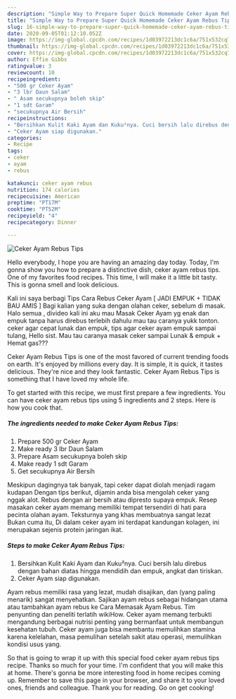 ```yaml
---
description: "Simple Way to Prepare Super Quick Homemade Ceker Ayam Rebus Tips"
title: "Simple Way to Prepare Super Quick Homemade Ceker Ayam Rebus Tips"
slug: 16-simple-way-to-prepare-super-quick-homemade-ceker-ayam-rebus-tips
date: 2020-09-05T01:12:10.052Z
image: https://img-global.cpcdn.com/recipes/1d03972213dc1c6a/751x532cq70/ceker-ayam-rebus-tips-foto-resep-utama.jpg
thumbnail: https://img-global.cpcdn.com/recipes/1d03972213dc1c6a/751x532cq70/ceker-ayam-rebus-tips-foto-resep-utama.jpg
cover: https://img-global.cpcdn.com/recipes/1d03972213dc1c6a/751x532cq70/ceker-ayam-rebus-tips-foto-resep-utama.jpg
author: Effie Gibbs
ratingvalue: 3
reviewcount: 10
recipeingredient:
- "500 gr Ceker Ayam"
- "3 lbr Daun Salam"
- " Asam secukupnya boleh skip"
- "1 sdt Garam"
- "secukupnya Air Bersih"
recipeinstructions:
- "Bersihkan Kulit Kaki Ayam dan Kuku²nya. Cuci bersih lalu direbus dengan bahan diatas hingga mendidih dan empuk, angkat dan tiriskan."
- "Ceker Ayam siap digunakan."
categories:
- Recipe
tags:
- ceker
- ayam
- rebus

katakunci: ceker ayam rebus 
nutrition: 174 calories
recipecuisine: American
preptime: "PT17M"
cooktime: "PT52M"
recipeyield: "4"
recipecategory: Dinner

---
```



![Ceker Ayam Rebus Tips](https://img-global.cpcdn.com/recipes/1d03972213dc1c6a/751x532cq70/ceker-ayam-rebus-tips-foto-resep-utama.jpg)

Hello everybody, I hope you are having an amazing day today. Today, I'm gonna show you how to prepare a distinctive dish, ceker ayam rebus tips. One of my favorites food recipes. This time, I will make it a little bit tasty. This is gonna smell and look delicious.

Kali ini saya berbagi Tips Cara Rebus Ceker Ayam [ JADI EMPUK + TIDAK BAU AMIS ] Bagi kalian yang suka dengan olahan ceker, sebelum di masak. Halo semua , divideo kali ini aku mau Masak Ceker Ayam yg enak dan empuk tanpa harus direbus terlebih dahulu mau tau caranya yukk tonton. ceker agar cepat lunak dan empuk, tips agar ceker ayam empuk sampai tulang, Hello sist. Mau tau caranya masak ceker sampai Lunak &amp; empuk + Hemat gas???

Ceker Ayam Rebus Tips is one of the most favored of current trending foods on earth. It's enjoyed by millions every day. It is simple, it is quick, it tastes delicious. They're nice and they look fantastic. Ceker Ayam Rebus Tips is something that I have loved my whole life.


To get started with this recipe, we must first prepare a few ingredients. You can have ceker ayam rebus tips using 5 ingredients and 2 steps. Here is how you cook that.

<!--inarticleads1-->

##### The ingredients needed to make Ceker Ayam Rebus Tips:

1. Prepare 500 gr Ceker Ayam
1. Make ready 3 lbr Daun Salam
1. Prepare  Asam secukupnya boleh skip
1. Make ready 1 sdt Garam
1. Get secukupnya Air Bersih


Meskipun dagingnya tak banyak, tapi ceker dapat diolah menjadi ragam kudapan Dengan tips berikut, dijamin anda bisa mengolah ceker yang nggak alot. Rebus dengan air bersih atau dipresto supaya empuk. Resep masakan ceker ayam memang memiliki tempat tersendiri di hati para pecinta olahan ayam. Teksturnya yang khas membuatnya sangat lezat Bukan cuma itu, Di dalam ceker ayam ini terdapat kandungan kolagen, ini merupakan sejenis protein jaringan ikat. 

<!--inarticleads2-->

##### Steps to make Ceker Ayam Rebus Tips:

1. Bersihkan Kulit Kaki Ayam dan Kuku²nya. Cuci bersih lalu direbus dengan bahan diatas hingga mendidih dan empuk, angkat dan tiriskan.
1. Ceker Ayam siap digunakan.


Ayam rebus memiliki rasa yang lezat, mudah disajikan, dan (yang paling menarik) sangat menyehatkan. Sajikan ayam rebus sebagai hidangan utama atau tambahkan ayam rebus ke Cara Memasak Ayam Rebus. Tim penyunting dan peneliti terlatih wikiHow. Ceker ayam memang terbukti mengandung berbagai nutrisi penting yang bermanfaat untuk membangun kesehatan tubuh. Ceker ayam juga bisa membantu memulihkan stamina karena kelelahan, masa pemulihan setelah sakit atau operasi, memulihkan kondisi usus yang. 

So that is going to wrap it up with this special food ceker ayam rebus tips recipe. Thanks so much for your time. I'm confident that you will make this at home. There's gonna be more interesting food in home recipes coming up. Remember to save this page in your browser, and share it to your loved ones, friends and colleague. Thank you for reading. Go on get cooking!
